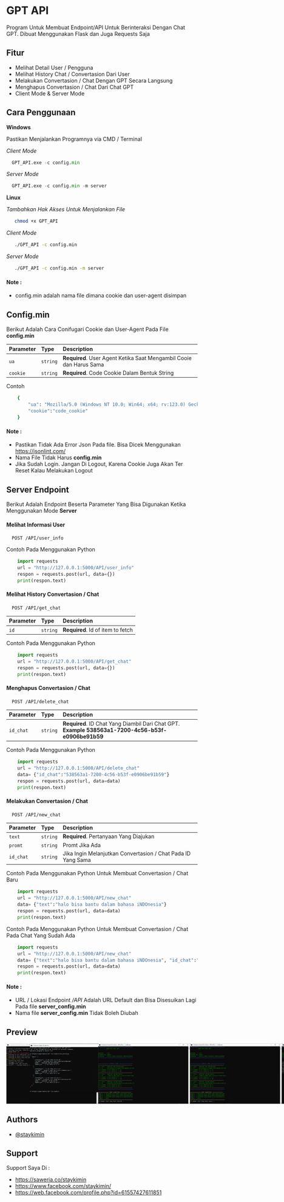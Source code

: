 # GPT API

Program Untuk Membuat Endpoint/API Untuk Berinteraksi Dengan Chat GPT. Dibuat Menggunakan Flask dan Juga Requests Saja

## Fitur

- Melihat Detail User / Pengguna
- Melihat History Chat / Convertasion Dari User
- Melakukan Convertasion / Chat Dengan GPT Secara Langsung
- Menghapus Convertasion / Chat Dari Chat GPT
- Client Mode & Server Mode

## Cara Penggunaan

**Windows**

Pastikan Menjalankan Programnya via CMD / Terminal

*Client Mode*
```python
  GPT_API.exe -c config.min 
```

*Server Mode*
```python
  GPT_API.exe -c config.min -m server
```



**Linux**

*Tambahkan Hak Akses Untuk Menjalankan File*
```bash
   chmod +x GPT_API
```

*Client Mode*
```bash
   ./GPT_API -c config.min 
```

*Server Mode*
```bash
   ./GPT_API -c config.min -m server
```
#### Note : 
- config.min adalah nama file dimana cookie dan user-agent disimpan

## Config.min
Berikut Adalah Cara Conifugari Cookie dan User-Agent Pada File **config.min**

| Parameter | Type     | Description                       |
| :-------- | :------- | :-------------------------------- |
| `ua`      | `string` | **Required**. User Agent Ketika Saat Mengambil Cooie dan Harus Sama |
| `cookie`      | `string` | **Required**. Code Cookie Dalam Bentuk String |

Contoh
```bash
    {
        "ua": "Mozilla/5.0 (Windows NT 10.0; Win64; x64; rv:123.0) Gecko/20100101 Firefox/123.0",
        "cookie":"code_cookie"
    }
```

#### Note : 
- Pastikan Tidak Ada Error Json Pada file. Bisa Dicek Menggunakan https://jsonlint.com/
- Nama File Tidak Harus **config.min**
- Jika Sudah Login. Jangan Di Logout, Karena Cookie Juga Akan Ter Reset Kalau Melakukan Logout


## Server Endpoint

Berikut Adalah Endpoint Beserta Parameter Yang Bisa Digunakan Ketika Menggunakan Mode **Server**
#### Melihat Informasi User

```http
  POST /API/user_info
```

Contoh Pada Menggunakan Python
```python
    import requests
    url = "http://127.0.0.1:5000/API/user_info" 
    respon = requests.post(url, data={})
    print(respon.text)
```
#### Melihat History Convertasion /  Chat

```http
  POST /API/get_chat
```

| Parameter | Type     | Description                       |
| :-------- | :------- | :-------------------------------- |
| `id`      | `string` | **Required**. Id of item to fetch |

Contoh Pada Menggunakan Python
```python
    import requests
    url = "http://127.0.0.1:5000/API/get_chat" 
    respon = requests.post(url, data={})
    print(respon.text)
```

#### Menghapus Convertasion /  Chat

```http
  POST /API/delete_chat
```

| Parameter | Type     | Description                       |
| :-------- | :------- | :-------------------------------- |
| `id_chat`      | `string` | **Required**. ID Chat Yang Diambil Dari Chat GPT. **Example 538563a1-7200-4c56-b53f-e0906be91b59**|

Contoh Pada Menggunakan Python
```python
    import requests
    url = "http://127.0.0.1:5000/API/delete_chat"
    data= {"id_chat":"538563a1-7200-4c56-b53f-e0906be91b59"}
    respon = requests.post(url, data=data)
    print(respon.text)
```

#### Melakukan Convertasion / Chat

```http
  POST /API/new_chat
```

| Parameter | Type     | Description                       |
| :-------- | :------- | :-------------------------------- |
| `text`      | `string` | **Required**. Pertanyaan Yang Diajukan|
| `promt`      | `string` | Promt Jika Ada|
| `id_chat`      | `string` | Jika Ingin Melanjutkan Convertasion / Chat Pada ID Yang Sama|

Contoh Pada Menggunakan Python Untuk Membuat Convertasion / Chat Baru
```python
    import requests
    url = "http://127.0.0.1:5000/API/new_chat"
    data= {"text":"halo bisa bantu dalam bahasa iNDOnesia"}
    respon = requests.post(url, data=data)
    print(respon.text)
```

Contoh Pada Menggunakan Python Untuk Membuat Convertasion / Chat Pada Chat Yang Sudah Ada
```python
    import requests
    url = "http://127.0.0.1:5000/API/new_chat"
    data= {"text":"halo bisa bantu dalam bahasa iNDOnesia", "id_chat":"538563a1-7200-4c56-b53f-e0906be91b59"}
    respon = requests.post(url, data=data)
    print(respon.text)
```

#### Note : 
- URL / Lokasi Endpoint */API* Adalah URL Default dan Bisa Disesuikan Lagi Pada file **server_config.min**
- Nama file **server_config.min** Tidak Boleh Diubah

## Preview

<p style="display: flex; justify-content: space-between;">
    <img style="width: 48%;" src="foto/1.PNG" />
    <img style="width: 48%;" src="foto/3.png" />
    <img style="width: 48%;" src="foto/5.png" />
    <img style="width: 48%;" src="foto/4.png" />
    <img style="width: 48%;" src="foto/2.PNG" />
    
    
</p>

## Authors

- [@staykimin](https://github.com/staykimin)

## Support

Support Saya Di :

- https://saweria.co/staykimin
- https://www.facebook.com/staykimin/
- https://web.facebook.com/profile.php?id=61557427611851

